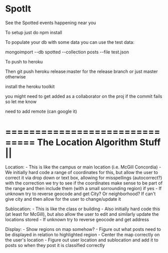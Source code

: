 SpotIt
======

See the Spotted events happening near you


To setup just do npm install

To populate your db with some data you can use the test data:

mongoimport --db spotted --collection posts --file test.json

To push to heroku

Then git push heroku release:master for the release branch or just master otherwise

install the heroku toolkit

you might need to get added as a collaborator on the proj if the commit fails so let me know

need to add remote (can google it)

===============================
The Location Algorithm Stuff  ||
===============================

Location:
	- This is like the campus or main location (i.e. McGill Concordia)
	- We initially hard code a range of coordinates for this, but allow the user to correct it via drop down or text box, allowing for misspellings (autocorrect?) with the correction we try to see if the coordinates make sense to be part of the range and then include them (with a small sorrounding region) if yes
	- If unknown try to reverse geocode and get City? Or neighborhood? If can't give city and then allow for the user to change/update it

Sublocation:
	- This is like the class or building
	- Also initially hard code this (at least for McGill), but also allow the user to edit and similarly update the locations stored 
	- If unknown try to reverse geocode and get address

Display:
	- Show regions on map somehow?
	- Figure out what posts need to be displayed in relation to highlighted region
	- Center the map correctly on the user's location
	- Figure out user location and sublocation and add it to posts so when they post it is classified correctly
	
